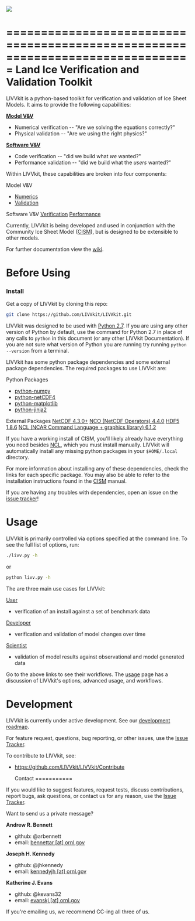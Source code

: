 ![](https://raw.githubusercontent.com/wiki/LIVVkit/LIVVkit/imgs/livvkit.png)

===============================================================================
  Land Ice Verification and Validation Toolkit
===============================================================================

LIVVkit is a python-based toolkit for verification and validation of Ice Sheet
Models. It aims to provide the following capabilities:

**[Model V&V](https://github.com/LIVVkit/LIVVkit/wiki/VV)**
* Numerical verification -- "Are we solving the equations correctly?"
* Physical validation -- "Are we using the right physics?"

**[Software V&V](https://github.com/LIVVkit/LIVVkit/wiki/VV)**
* Code verification -- "did we build what *we* wanted?"
* Performance validation -- "did we build what the *users* wanted?"

Within LIVVkit, these capabilities are broken into four components:

Model V&V
* [Numerics](https://github.com/LIVVkit/LIVVkit/wiki/LIVVkit-numerics)
* [Validation](https://github.com/LIVVkit/LIVVkit/wiki/LIVVkit-validation)

Software V&V
[Verification](https://github.com/LIVVkit/LIVVkit/wiki/LIVVkit-verification)
[Performance](https://github.com/LIVVkit/LIVVkit/wiki/LIVVkit-performance)

Currently, LIVVkit is being developed and used in conjunction with the
Community Ice Sheet Model
([CISM](http://oceans11.lanl.gov/cism/documentation.html)), but is designed to
be extensible to other models. 

For further documentation view the 
[wiki](https://github.com/LIVVkit/LIVVkit/wiki).

  Before Using
================
### Install ###

Get a copy of LIVVkit by cloning this repo:

```sh
git clone https://github.com/LIVVkit/LIVVkit.git
```

LIVVkit was designed to be used with [Python 2.7](https://www.python.org/). If
you are using any other version of Python by default, use the command for
Python 2.7 in place of any calls to `python` in this document (or any other
LIVVkit Documentation).  If you are not sure what version of Python you are
running try running `python --version` from a terminal.

LIVVkit has some python package dependencies and some external package
dependencies. The required packages to use LIVVkit are:

Python Packages 
* [python-numpy](https://pypi.python.org/pypi/numpy/1.9.2) 
* [python-netCDF4](https://pypi.python.org/pypi/netCDF4) 
* [python-matplotlib](https://pypi.python.org/pypi/matplotlib/1.4.3)
* [python-jinja2](https://pypi.python.org/pypi/Jinja2/2.7.3) 

External Packages
[NetCDF 4.3.0+](http://www.unidata.ucar.edu/software/netcdf/)
[NCO (NetCDF Operators) 4.4.0](http://nco.sourceforge.net/)
[HDF5 1.8.6](https://www.hdfgroup.org/HDF5/)
[NCL (NCAR Command Language + graphics library) 6.1.2](http://www.ncl.ucar.edu/)

If you have a working install of CISM, you'll likely already have everything
you need besides [NCL](http://www.ncl.ucar.edu/), which you must install
manually.  LIVVkit will automatically install any missing python packages in
your `$HOME/.local` directory.

For more information about installing any of these dependencies, check the
links for each specific package. You may also be able to refer to the
installation instructions found in the
[CISM](http://oceans11.lanl.gov/cism/documentation.html) manual. 

If you are having any troubles with dependencies, open an issue on the 
[issue tracker](https://github.com/LIVVkit/LIVVkit/issues)!


  Usage
==========
LIVVkit is primarily controlled via options specified at the command line.
To see the full list of options, run:

```sh
./livv.py -h
```

or 

```sh
python livv.py -h
```

The are three main use cases for LIVVkit:
 
[User](https://github.com/LIVVkit/LIVVkit/Workflow-user) 
* verification of an install against a set of benchmark data 

[Developer](https://github.com/LIVVkit/LIVVkit/Workflow-developer) 
* verification and validation of model changes over time 

[Scientist](https://github.com/LIVVkit/LIVVkit/Workflow-scientist)
* validation of model results against observational and model generated data

Go to the above links to see their workflows. The 
[usage](https://github.com/LIVVkit/LIVVkit/Usage) 
page has a discussion of LIVVkit's options, advanced usage, and workflows. 


  Development 
===============

LIVVkit is currently under active development. See our 
[development roadmap](https://github.com/LIVVkit/LIVVkit/Development-roadmap). 

For feature request, questions, bug reporting, or other issues, use the 
[Issue Tracker](https://github.com/LIVVkit/LIVVkit/issues).

To contribute to LIVVkit, see: 
* <https://github.com/LIVVkit/LIVVkit/Contribute>

  Contact
===========

If you would like to suggest features, request tests, discuss contributions,
report bugs, ask questions, or contact us for any reason, use the
[Issue Tracker](https://github.com/LIVVkit/LIVVkit/issues).

Want to send us a private message?

**Andrew R. Bennett**
* github: @arbennett
* email: <a href="mailto:bennettar@ornl.gov">bennettar [at] ornl.gov</a>

**Joseph H. Kennedy** 
* github: @jhkennedy
* email: <a href="mailto:kennedyjh@ornl.gov">kennedyjh [at] ornl.gov</a>

**Katherine J. Evans** 
* github: @kevans32
* email: <a href="mailto:evanskj@ornl.gov">evanskj [at] ornl.gov</a>

If you're emailing us, we recommend CC-ing all three of us. 

